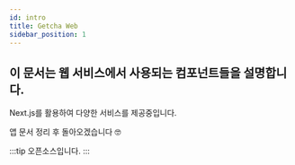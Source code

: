 ```yaml
---
id: intro
title: Getcha Web
sidebar_position: 1
---
```


## 이 문서는 웹 서비스에서 사용되는 컴포넌트들을 설명합니다.

Next.js를 활용하여 다양한 서비스를 제공중입니다.

앱 문서 정리 후 돌아오겠습니다 🤓

:::tip
오픈소스입니다.
:::
